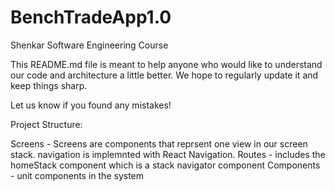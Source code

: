 # BenchTradeApp1.0
Shenkar Software Engineering Course  

This README.md file is meant to help anyone who would like to understand our code and architecture a little better. 
We hope to regularly update it and keep things sharp. 

Let us know if you found any mistakes! 


Project Structure: 

Screens - Screens are components that reprsent one view in our screen stack. navigation is implemnted with React Navigation. 
Routes  - includes the homeStack component which is a stack navigator component
Components - unit components in the system 



